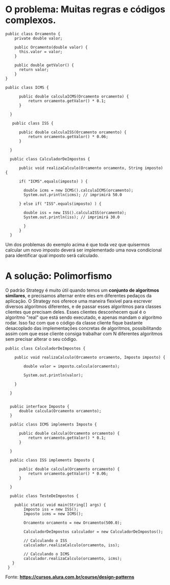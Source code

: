 # O problema: Muitas regras e códigos complexos.

    public class Orcamento { 
        private double valor; 

        public Orcamento(double valor) { 
          this.valor = valor; 
        } 

        public double getValor() { 
          return valor; 
        } 
    }
    
    public class ICMS {

          public double calculaICMS(Orcamento orcamento) {
              return orcamento.getValor() * 0.1;
          }

      }
      
       public class ISS {

          public double calculaISS(Orcamento orcamento) {
              return orcamento.getValor() * 0.06;
          }

      }
      
      public class CalculadorDeImpostos {

          public void realizaCalculo(Orcamento orcamento, String imposto) {

          if( "ICMS".equals(imposto) ) {

            double icms = new ICMS().calculaICMS(orcamento);
            System.out.println(icms); // imprimirá 50.0

          } else if( "ISS".equals(imposto) ) {

            double iss = new ISS().calculaISS(orcamento);
            System.out.println(iss); // imprimirá 30.0

            }
          }
      }

Um dos problemas do exemplo acima é que toda vez que quisermos calcular um novo imposto deverá ser implementado uma nova condicional para identificar qual imposto será calculado.


# A solução: Polimorfismo

O padrão Strategy é muito útil quando temos um **conjunto de algoritmos similares**, e precisamos alternar entre eles em diferentes pedaços da aplicação.
O Strategy nos oferece uma maneira flexível para escrever diversos algoritmos diferentes, e de passar esses algoritmos para classes clientes que precisam deles. Esses clientes desconhecem qual é o algoritmo "real" que está sendo executado, e apenas mandam o algoritmo rodar. Isso faz com que o código da classe cliente fique bastante desacoplado das implementações concretas de algoritmos, possibilitando assim com que esse cliente consiga trabalhar com N diferentes algoritmos sem precisar alterar o seu código.


    public class CalculadorDeImpostos {

        public void realizaCalculo(Orcamento orcamento, Imposto imposto) {

            double valor = imposto.calcula(orcamento); 

            System.out.println(valor);

        }

      }


      public interface Imposto {
          double calcula(Orcamento orcamento);
      }

      public class ICMS implements Imposto {

          public double calcula(Orcamento orcamento) {
              return orcamento.getValor() * 0.1;
          }

      }

      public class ISS implements Imposto {

          public double calcula(Orcamento orcamento) {
              return orcamento.getValor() * 0.06;
          }

      }

      public class TesteDeImpostos {

        public static void main(String[] args) {
            Imposto iss = new ISS();
            Imposto icms = new ICMS();

            Orcamento orcamento = new Orcamento(500.0);

            CalculadorDeImpostos calculador = new CalculadorDeImpostos();

            // Calculando o ISS
            calculador.realizaCalculo(orcamento, iss);

            // Calculando o ICMS        
            calculador.realizaCalculo(orcamento, icms);
       }
     }

Fonte: **https://cursos.alura.com.br/course/design-patterns**
